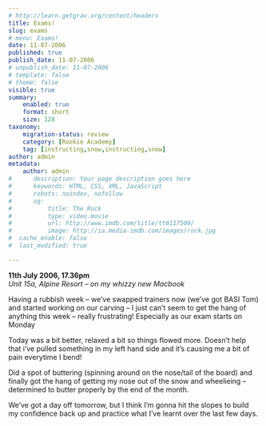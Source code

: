 ```yaml
---
# http://learn.getgrav.org/content/headers
title: Exams!
slug: exams
# menu: Exams!
date: 11-07-2006
published: true
publish_date: 11-07-2006
# unpublish_date: 11-07-2006
# template: false
# theme: false
visible: true
summary:
    enabled: true
    format: short
    size: 128
taxonomy:
    migration-status: review
    category: [Rookie Academy]
    tag: [instructing,snow,instructing,snow]
author: admin
metadata:
    author: admin
#      description: Your page description goes here
#      keywords: HTML, CSS, XML, JavaScript
#      robots: noindex, nofollow
#      og:
#          title: The Rock
#          type: video.movie
#          url: http://www.imdb.com/title/tt0117500/
#          image: http://ia.media-imdb.com/images/rock.jpg
#  cache_enable: false
#  last_modified: true

---
```


**11th July 2006, 17.36pm**  
*Unit 15a, Alpine Resort – on my whizzy new Macbook*

Having a rubbish week – we’ve swapped trainers now (we’ve got BASI Tom) and started working on our carving – I just can’t seem to get the hang of anything this week – really frustrating! Especially as our exam starts on Monday

Today was a bit better, relaxed a bit so things flowed more. Doesn’t help that i’ve pulled something in my left hand side and it’s causing me a bit of pain everytime I bend!

Did a spot of buttering (spinning around on the nose/tail of the board) and finally got the hang of getting my nose out of the snow and wheelieing – determined to butter properly by the end of the month.

We’ve got a day off tomorrow, but I think I’m gonna hit the slopes to build my confidence back up and practice what I’ve learnt over the last few days.